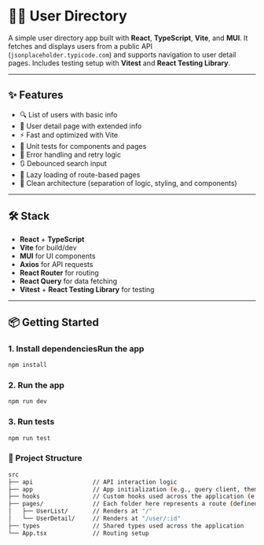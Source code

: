 # 🧑‍💼 User Directory

A simple user directory app built with **React**, **TypeScript**, **Vite**, and **MUI**. It fetches and displays users from a public API (`jsonplaceholder.typicode.com`) and supports navigation to user detail pages. Includes testing setup with **Vitest** and **React Testing Library**.

---

## ✨ Features

- 🔍 List of users with basic info
- 📄 User detail page with extended info
- ⚡ Fast and optimized with Vite
- 🧪 Unit tests for components and pages
- 🔁 Error handling and retry logic
- 🔃 Debounced search input
- 🚀 Lazy loading of route-based pages
- 🧹 Clean architecture (separation of logic, styling, and components)

---

## 🛠️ Stack

- **React** + **TypeScript**
- **Vite** for build/dev
- **MUI** for UI components
- **Axios** for API requests
- **React Router** for routing
- **React Query** for data fetching
- **Vitest** + **React Testing Library** for testing

---

## 📦 Getting Started

### 1. Install dependenciesRun the app

```bash
npm install
```

### 2. Run the app

```bash
npm run dev
```

### 3. Run tests

```bash
npm run test
```

### 📁 Project Structure

```sh
src
├── api                 // API interaction logic
├── app                 // App initialization (e.g., query client, theme, routing setup)
├── hooks               // Custom hooks used across the application (e.g., data fetching)
├── pages/              // Each folder here represents a route (defined in App.tsx)
│   ├── UserList/       // Renders at "/"
│   └── UserDetail/     // Renders at "/user/:id"
├── types               // Shared types used across the application
└── App.tsx             // Routing setup
```

